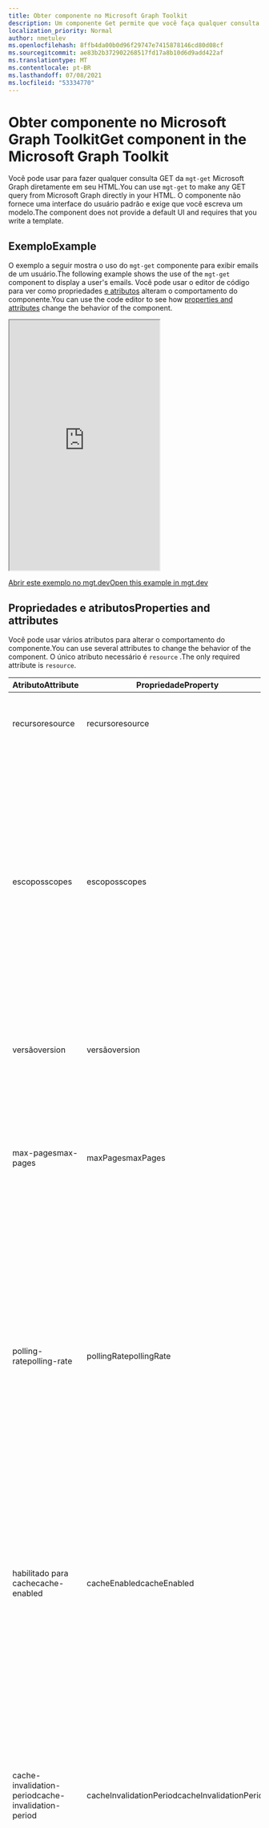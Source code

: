 ```yaml
---
title: Obter componente no Microsoft Graph Toolkit
description: Um componente Get permite que você faça qualquer consulta GET da Microsoft Graph diretamente em seu HTML.
localization_priority: Normal
author: nmetulev
ms.openlocfilehash: 8ffb4da00b0d96f29747e7415878146cd80d08cf
ms.sourcegitcommit: ae83b2b372902268517fd17a8b10d6d9add422af
ms.translationtype: MT
ms.contentlocale: pt-BR
ms.lasthandoff: 07/08/2021
ms.locfileid: "53334770"
---
```

# <a name="get-component-in-the-microsoft-graph-toolkit"></a><span data-ttu-id="41df6-103">Obter componente no Microsoft Graph Toolkit</span><span class="sxs-lookup"><span data-stu-id="41df6-103">Get component in the Microsoft Graph Toolkit</span></span>

<span data-ttu-id="41df6-104">Você pode usar para fazer qualquer consulta GET da `mgt-get` Microsoft Graph diretamente em seu HTML.</span><span class="sxs-lookup"><span data-stu-id="41df6-104">You can use `mgt-get` to make any GET query from Microsoft Graph directly in your HTML.</span></span> <span data-ttu-id="41df6-105">O componente não fornece uma interface do usuário padrão e exige que você escreva um modelo.</span><span class="sxs-lookup"><span data-stu-id="41df6-105">The component does not provide a default UI and requires that you write a template.</span></span>

## <a name="example"></a><span data-ttu-id="41df6-106">Exemplo</span><span class="sxs-lookup"><span data-stu-id="41df6-106">Example</span></span>

<span data-ttu-id="41df6-107">O exemplo a seguir mostra o uso do `mgt-get` componente para exibir emails de um usuário.</span><span class="sxs-lookup"><span data-stu-id="41df6-107">The following example shows the use of the `mgt-get` component to display a user's emails.</span></span> <span data-ttu-id="41df6-108">Você pode usar o editor de código para ver como propriedades [e atributos](#properties-and-attributes) alteram o comportamento do componente.</span><span class="sxs-lookup"><span data-stu-id="41df6-108">You can use the code editor to see how [properties and attributes](#properties-and-attributes) change the behavior of the component.</span></span>

<iframe src="https://mgt.dev/iframe.html?id=components-mgt-get--get-email&source=docs" height="500"></iframe>

[<span data-ttu-id="41df6-109">Abrir este exemplo no mgt.dev</span><span class="sxs-lookup"><span data-stu-id="41df6-109">Open this example in mgt.dev</span></span>](https://mgt.dev/?path=/story/components-mgt-get--get-email&source=docs)

## <a name="properties-and-attributes"></a><span data-ttu-id="41df6-110">Propriedades e atributos</span><span class="sxs-lookup"><span data-stu-id="41df6-110">Properties and attributes</span></span>

<span data-ttu-id="41df6-111">Você pode usar vários atributos para alterar o comportamento do componente.</span><span class="sxs-lookup"><span data-stu-id="41df6-111">You can use several attributes to change the behavior of the component.</span></span> <span data-ttu-id="41df6-112">O único atributo necessário é `resource` .</span><span class="sxs-lookup"><span data-stu-id="41df6-112">The only required attribute is `resource`.</span></span>

| <span data-ttu-id="41df6-113">Atributo</span><span class="sxs-lookup"><span data-stu-id="41df6-113">Attribute</span></span> | <span data-ttu-id="41df6-114">Propriedade</span><span class="sxs-lookup"><span data-stu-id="41df6-114">Property</span></span>  | <span data-ttu-id="41df6-115">Descrição</span><span class="sxs-lookup"><span data-stu-id="41df6-115">Description</span></span> |
| --- | --- | --- |
| <span data-ttu-id="41df6-116">recurso</span><span class="sxs-lookup"><span data-stu-id="41df6-116">resource</span></span> | <span data-ttu-id="41df6-117">recurso</span><span class="sxs-lookup"><span data-stu-id="41df6-117">resource</span></span> | <span data-ttu-id="41df6-118">O recurso a ser Graph microsoft (por exemplo, `/me` ).</span><span class="sxs-lookup"><span data-stu-id="41df6-118">The resource to get from Microsoft Graph (for example, `/me`).</span></span> |
| <span data-ttu-id="41df6-119">escopos</span><span class="sxs-lookup"><span data-stu-id="41df6-119">scopes</span></span> | <span data-ttu-id="41df6-120">escopos</span><span class="sxs-lookup"><span data-stu-id="41df6-120">scopes</span></span> | <span data-ttu-id="41df6-121">Matriz opcional de cadeias de caracteres se estiver usando a propriedade ou um escopo delimitado por vírgula se estiver usando o atributo.</span><span class="sxs-lookup"><span data-stu-id="41df6-121">Optional array of strings if using the property or a comma delimited scope if using the attribute.</span></span> <span data-ttu-id="41df6-122">O componente usará esses escopos (com um provedor com suporte) para garantir que o usuário tenha consentido com a permissão certa.</span><span class="sxs-lookup"><span data-stu-id="41df6-122">The component will use these scopes (with a supported provider) to ensure that the user has consented to the right permission.</span></span> |
| <span data-ttu-id="41df6-123">versão</span><span class="sxs-lookup"><span data-stu-id="41df6-123">version</span></span> | <span data-ttu-id="41df6-124">versão</span><span class="sxs-lookup"><span data-stu-id="41df6-124">version</span></span> | <span data-ttu-id="41df6-125">Versão da API opcional a ser usada ao fazer a solicitação GET.</span><span class="sxs-lookup"><span data-stu-id="41df6-125">Optional API version to use when making the GET request.</span></span> <span data-ttu-id="41df6-126">O padrão é `v1.0`.</span><span class="sxs-lookup"><span data-stu-id="41df6-126">Default is `v1.0`.</span></span>  |
| <span data-ttu-id="41df6-127">max-pages</span><span class="sxs-lookup"><span data-stu-id="41df6-127">max-pages</span></span> | <span data-ttu-id="41df6-128">maxPages</span><span class="sxs-lookup"><span data-stu-id="41df6-128">maxPages</span></span> | <span data-ttu-id="41df6-129">Número opcional de páginas (para recursos que suportam paginação).</span><span class="sxs-lookup"><span data-stu-id="41df6-129">Optional number of pages (for resources that support paging).</span></span> <span data-ttu-id="41df6-130">O padrão é 3.</span><span class="sxs-lookup"><span data-stu-id="41df6-130">Default is 3.</span></span> <span data-ttu-id="41df6-131">Definir esse valor como 0 receberá todas as páginas.</span><span class="sxs-lookup"><span data-stu-id="41df6-131">Setting this value to 0 will get all pages.</span></span>  |
| <span data-ttu-id="41df6-132">polling-rate</span><span class="sxs-lookup"><span data-stu-id="41df6-132">polling-rate</span></span> | <span data-ttu-id="41df6-133">pollingRate</span><span class="sxs-lookup"><span data-stu-id="41df6-133">pollingRate</span></span> | <span data-ttu-id="41df6-134">Número opcional de milissegundos.</span><span class="sxs-lookup"><span data-stu-id="41df6-134">Optional number of milliseconds.</span></span> <span data-ttu-id="41df6-135">Quando definido, o componente sonda o URI de solicitação para atualizações no intervalo definido.</span><span class="sxs-lookup"><span data-stu-id="41df6-135">When set, the component will poll the request URI for updates in the defined interval.</span></span> <span data-ttu-id="41df6-136">Se estiver usando uma consulta delta, a sondagem sempre consultará a API delta.</span><span class="sxs-lookup"><span data-stu-id="41df6-136">If using a delta query, polling will always query the delta API.</span></span> <span data-ttu-id="41df6-137">O modelo só será atualizado quando os dados mudarem.</span><span class="sxs-lookup"><span data-stu-id="41df6-137">The template will only refresh when the data changes.</span></span> |
| <span data-ttu-id="41df6-138">habilitado para cache</span><span class="sxs-lookup"><span data-stu-id="41df6-138">cache-enabled</span></span> | <span data-ttu-id="41df6-139">cacheEnabled</span><span class="sxs-lookup"><span data-stu-id="41df6-139">cacheEnabled</span></span> | <span data-ttu-id="41df6-140">Boolean opcional.</span><span class="sxs-lookup"><span data-stu-id="41df6-140">Optional Boolean.</span></span> <span data-ttu-id="41df6-141">Quando definido, indica que a resposta do recurso será armazenada em cache.</span><span class="sxs-lookup"><span data-stu-id="41df6-141">When set, it indicates that the response from the resource will be cached.</span></span> <span data-ttu-id="41df6-142">Substitua se `refresh()` for chamado ou se estiver em `pollingRate` uso.</span><span class="sxs-lookup"><span data-stu-id="41df6-142">Overriden if `refresh()` is called or if `pollingRate` is in use.</span></span> <span data-ttu-id="41df6-143">O padrão é `false`.</span><span class="sxs-lookup"><span data-stu-id="41df6-143">Default is `false`.</span></span> |
| <span data-ttu-id="41df6-144">cache-invalidation-period</span><span class="sxs-lookup"><span data-stu-id="41df6-144">cache-invalidation-period</span></span> | <span data-ttu-id="41df6-145">cacheInvalidationPeriod</span><span class="sxs-lookup"><span data-stu-id="41df6-145">cacheInvalidationPeriod</span></span> | <span data-ttu-id="41df6-146">Número opcional de milissegundos.</span><span class="sxs-lookup"><span data-stu-id="41df6-146">Optional number of milliseconds.</span></span> <span data-ttu-id="41df6-147">Quando definido em combinação com , o atraso antes que o cache atinja seu período `cacheEnabled` de invalidação será modificado por esse valor.</span><span class="sxs-lookup"><span data-stu-id="41df6-147">When set in combination with `cacheEnabled`, the delay before the cache reaches its invalidation period will be modified by this value.</span></span> <span data-ttu-id="41df6-148">O padrão `0` é e usará o período de invalidação padrão.</span><span class="sxs-lookup"><span data-stu-id="41df6-148">Default is `0` and will use the default invalidation period.</span></span> |
| <span data-ttu-id="41df6-149">tipo</span><span class="sxs-lookup"><span data-stu-id="41df6-149">type</span></span> | <span data-ttu-id="41df6-150">tipo</span><span class="sxs-lookup"><span data-stu-id="41df6-150">type</span></span> | <span data-ttu-id="41df6-151">Tipo opcional da resposta esperada.</span><span class="sxs-lookup"><span data-stu-id="41df6-151">Optional type of the expected response.</span></span> <span data-ttu-id="41df6-152">O padrão é `json`.</span><span class="sxs-lookup"><span data-stu-id="41df6-152">Default is `json`.</span></span> <span data-ttu-id="41df6-153">Suporta `json` ou `image` (só há suporte para pontos de extremidade terminando com `/photo/value$` ).</span><span class="sxs-lookup"><span data-stu-id="41df6-153">Supports `json` or `image` (only be supported on endpoints ending with `/photo/value$`).</span></span> |
| <span data-ttu-id="41df6-154">N/D</span><span class="sxs-lookup"><span data-stu-id="41df6-154">N/A</span></span> | <span data-ttu-id="41df6-155">response</span><span class="sxs-lookup"><span data-stu-id="41df6-155">response</span></span> | <span data-ttu-id="41df6-156">Resposta somente leitura da Microsoft Graph se a solicitação foi bem-sucedida.</span><span class="sxs-lookup"><span data-stu-id="41df6-156">Read-only response from Microsoft Graph if request was successful.</span></span>  |
| <span data-ttu-id="41df6-157">N/D</span><span class="sxs-lookup"><span data-stu-id="41df6-157">N/A</span></span> |<span data-ttu-id="41df6-158">erro</span><span class="sxs-lookup"><span data-stu-id="41df6-158">error</span></span>| <span data-ttu-id="41df6-159">Erro somente leitura da Microsoft Graph se a solicitação não tiver sido bem-sucedida.</span><span class="sxs-lookup"><span data-stu-id="41df6-159">Read-only error from Microsoft Graph if request was not successful.</span></span> |

## <a name="methods"></a><span data-ttu-id="41df6-160">Métodos</span><span class="sxs-lookup"><span data-stu-id="41df6-160">Methods</span></span>

| <span data-ttu-id="41df6-161">Método</span><span class="sxs-lookup"><span data-stu-id="41df6-161">Method</span></span> | <span data-ttu-id="41df6-162">Descrição</span><span class="sxs-lookup"><span data-stu-id="41df6-162">Description</span></span> |
| --- | --- |
| <span data-ttu-id="41df6-163">refresh(force?:boolean)</span><span class="sxs-lookup"><span data-stu-id="41df6-163">refresh(force?:boolean)</span></span> | <span data-ttu-id="41df6-164">Chame o método para atualizar os dados.</span><span class="sxs-lookup"><span data-stu-id="41df6-164">Call the method to refresh the data.</span></span> <span data-ttu-id="41df6-165">Por padrão, a interface do usuário só será atualizada se os dados mudarem.</span><span class="sxs-lookup"><span data-stu-id="41df6-165">By default, the UI will only update if the data changes.</span></span> <span data-ttu-id="41df6-166">Passe `true` para forçar o componente a atualizar.</span><span class="sxs-lookup"><span data-stu-id="41df6-166">Pass `true` to force the component to update.</span></span>  |

## <a name="events"></a><span data-ttu-id="41df6-167">Eventos</span><span class="sxs-lookup"><span data-stu-id="41df6-167">Events</span></span>

<span data-ttu-id="41df6-168">Evento</span><span class="sxs-lookup"><span data-stu-id="41df6-168">Event</span></span> | <span data-ttu-id="41df6-169">Quando é emitido</span><span class="sxs-lookup"><span data-stu-id="41df6-169">When is it emitted</span></span> | <span data-ttu-id="41df6-170">Dados personalizados</span><span class="sxs-lookup"><span data-stu-id="41df6-170">Custom data</span></span> | <span data-ttu-id="41df6-171">Cancelável</span><span class="sxs-lookup"><span data-stu-id="41df6-171">Cancelable</span></span> | <span data-ttu-id="41df6-172">Bolhas</span><span class="sxs-lookup"><span data-stu-id="41df6-172">Bubbles</span></span> | <span data-ttu-id="41df6-173">Funciona com modelo personalizado</span><span class="sxs-lookup"><span data-stu-id="41df6-173">Works with custom template</span></span>
------|-------------------|--------------|:-----------:|:---------:|:---------------------------:|
`dataChange` | <span data-ttu-id="41df6-174">Disparado depois que o componente carregou seus dados.</span><span class="sxs-lookup"><span data-stu-id="41df6-174">Fired after the component loaded its data.</span></span> | <span data-ttu-id="41df6-175">`{ response: any, error: any }`.</span><span class="sxs-lookup"><span data-stu-id="41df6-175">`{ response: any, error: any }`.</span></span> <span data-ttu-id="41df6-176">A `response` propriedade contém a resposta recuperada do Microsoft Graph.</span><span class="sxs-lookup"><span data-stu-id="41df6-176">The `response` property contains the response retrieved from Microsoft Graph.</span></span> <span data-ttu-id="41df6-177">A `error` propriedade contém informações sobre o erro se um ocorreu</span><span class="sxs-lookup"><span data-stu-id="41df6-177">The `error` property contains information about the error if one occurred</span></span> | <span data-ttu-id="41df6-178">Não</span><span class="sxs-lookup"><span data-stu-id="41df6-178">No</span></span> | <span data-ttu-id="41df6-179">Não</span><span class="sxs-lookup"><span data-stu-id="41df6-179">No</span></span> | <span data-ttu-id="41df6-180">Sim</span><span class="sxs-lookup"><span data-stu-id="41df6-180">Yes</span></span>

> [!TIP]
> <span data-ttu-id="41df6-181">Para obter mais informações sobre os dados retornados na propriedade, consulte a referência de API da API que você usou na propriedade `response` `resource` do componente Get.</span><span class="sxs-lookup"><span data-stu-id="41df6-181">For more information about the data returned in the `response` property see the API reference of the API that you used in the `resource` property of the Get component.</span></span>

<span data-ttu-id="41df6-182">Para obter mais informações sobre como lidar com eventos, consulte [eventos](../customize-components/events.md).</span><span class="sxs-lookup"><span data-stu-id="41df6-182">For more information about handling events, see [events](../customize-components/events.md).</span></span>

## <a name="templates"></a><span data-ttu-id="41df6-183">Modelos</span><span class="sxs-lookup"><span data-stu-id="41df6-183">Templates</span></span>

<span data-ttu-id="41df6-184">O `mgt-get` componente dá suporte a vários [modelos](../customize-components/templates.md) que você pode usar para definir a aparência.</span><span class="sxs-lookup"><span data-stu-id="41df6-184">The `mgt-get` component supports several [templates](../customize-components/templates.md) that you can use to define the look and feel.</span></span> <span data-ttu-id="41df6-185">Para especificar um modelo, inclua um elemento dentro de um componente e de definir o `<template>` valor como um dos `data-type` seguintes.</span><span class="sxs-lookup"><span data-stu-id="41df6-185">To specify a template, include a `<template>` element inside a component and set the `data-type` value to one of the following.</span></span>

| <span data-ttu-id="41df6-186">Tipo de dados</span><span class="sxs-lookup"><span data-stu-id="41df6-186">Data type</span></span> | <span data-ttu-id="41df6-187">Contexto de dados</span><span class="sxs-lookup"><span data-stu-id="41df6-187">Data context</span></span> | <span data-ttu-id="41df6-188">Descrição</span><span class="sxs-lookup"><span data-stu-id="41df6-188">Description</span></span> |
| --- | --- | --- |
| <span data-ttu-id="41df6-189">Padrão.</span><span class="sxs-lookup"><span data-stu-id="41df6-189">default</span></span> | <span data-ttu-id="41df6-190">A resposta do Microsoft Graph.</span><span class="sxs-lookup"><span data-stu-id="41df6-190">The response from Microsoft Graph.</span></span> | <span data-ttu-id="41df6-191">O modelo padrão é necessário para renderizar os dados provenientes do Microsoft Graph.</span><span class="sxs-lookup"><span data-stu-id="41df6-191">The default template is required to render the data coming from Microsoft Graph.</span></span> |
| <span data-ttu-id="41df6-192">valor</span><span class="sxs-lookup"><span data-stu-id="41df6-192">value</span></span> | <span data-ttu-id="41df6-193">Item de dados da matriz `value` retornada</span><span class="sxs-lookup"><span data-stu-id="41df6-193">Data item from the returned `value` array</span></span> | <span data-ttu-id="41df6-194">Use o modelo em vez do modelo ao esperar que a resposta do gráfico contenha uma matriz de itens - como mensagens, arquivos `value` `default` ou **usuários**.  </span><span class="sxs-lookup"><span data-stu-id="41df6-194">Use the `value` template instead of the `default` template when expecting the response from the graph to contain an array of items - such as **messages**, **files**, or **users**.</span></span> <span data-ttu-id="41df6-195">O `value` modelo será repetido automaticamente para cada item retornado pelo recurso.</span><span class="sxs-lookup"><span data-stu-id="41df6-195">The `value` template will automatically be repeated for each item returned by the resource.</span></span> <span data-ttu-id="41df6-196">O `value` modelo também começará a renderizar os itens assim que eles estão prontos (ao contrário do modelo padrão).</span><span class="sxs-lookup"><span data-stu-id="41df6-196">The `value` template will also start rendering the items as soon as they are ready (unlike the default template).</span></span>|
| <span data-ttu-id="41df6-197">erro</span><span class="sxs-lookup"><span data-stu-id="41df6-197">error</span></span> | <span data-ttu-id="41df6-198">O erro da Microsoft Graph.</span><span class="sxs-lookup"><span data-stu-id="41df6-198">The error from Microsoft Graph.</span></span> | <span data-ttu-id="41df6-199">Esse modelo será usado se houver um erro ao fazer a solicitação.</span><span class="sxs-lookup"><span data-stu-id="41df6-199">This template will be used if there is an error making the request.</span></span> |
| <span data-ttu-id="41df6-200">loading</span><span class="sxs-lookup"><span data-stu-id="41df6-200">loading</span></span> | <span data-ttu-id="41df6-201">N/D</span><span class="sxs-lookup"><span data-stu-id="41df6-201">N/A</span></span> | <span data-ttu-id="41df6-202">Esse modelo é usado enquanto a solicitação está sendo feita.</span><span class="sxs-lookup"><span data-stu-id="41df6-202">This template is used while the request is being made.</span></span> |

## <a name="microsoft-graph-permissions"></a><span data-ttu-id="41df6-203">Permissões do Microsoft Graph</span><span class="sxs-lookup"><span data-stu-id="41df6-203">Microsoft Graph permissions</span></span>

<span data-ttu-id="41df6-204">As permissões exigidas por esse componente dependem dos dados que você deseja recuperar com eles do Microsoft Graph.</span><span class="sxs-lookup"><span data-stu-id="41df6-204">Permissions required by this component depend on the data that you want to retrieve with it from Microsoft Graph.</span></span> <span data-ttu-id="41df6-205">Para obter mais informações sobre permissões, consulte a referência de permissões do Microsoft Graph [.](../../permissions-reference.md)</span><span class="sxs-lookup"><span data-stu-id="41df6-205">For more information about permissions, see the Microsoft Graph [permissions reference](../../permissions-reference.md).</span></span>

## <a name="authentication"></a><span data-ttu-id="41df6-206">Autenticação</span><span class="sxs-lookup"><span data-stu-id="41df6-206">Authentication</span></span>

<span data-ttu-id="41df6-207">O controle usa o provedor de autenticação global descrito na [documentação de autenticação](../providers/providers.md) para buscar os dados necessários.</span><span class="sxs-lookup"><span data-stu-id="41df6-207">The control uses the global authentication provider described in the [authentication documentation](../providers/providers.md) to fetch the required data.</span></span>

## <a name="cache"></a><span data-ttu-id="41df6-208">Cache</span><span class="sxs-lookup"><span data-stu-id="41df6-208">Cache</span></span>

<span data-ttu-id="41df6-209">Para habilitar e configurar o cache, use `cacheEnabled` as propriedades `cacheInvalidationPeriod` e.</span><span class="sxs-lookup"><span data-stu-id="41df6-209">To enable and configure the cache, use the `cacheEnabled` and `cacheInvalidationPeriod` properties.</span></span> <span data-ttu-id="41df6-210">Por padrão, o `mgt-get` componente não armazena em cache nenhuma resposta.</span><span class="sxs-lookup"><span data-stu-id="41df6-210">By default, the `mgt-get` component does not cache any responses.</span></span>

|<span data-ttu-id="41df6-211">Armazenamento de objetos</span><span class="sxs-lookup"><span data-stu-id="41df6-211">Object store</span></span>|<span data-ttu-id="41df6-212">Dados armazenados em cache</span><span class="sxs-lookup"><span data-stu-id="41df6-212">Cached data</span></span>|<span data-ttu-id="41df6-213">Comentários</span><span class="sxs-lookup"><span data-stu-id="41df6-213">Remarks</span></span>|
|-----------|-----------|-------|
|`response`|<span data-ttu-id="41df6-214">Resposta completa recuperada do Microsoft Graph para a consulta especificada na `resource` propriedade de`mgt-get`</span><span class="sxs-lookup"><span data-stu-id="41df6-214">Complete response retrieved from Microsoft Graph for the query specified in the `resource` property of `mgt-get`</span></span>|

<span data-ttu-id="41df6-215">Consulte [Caching](../customize-components/cache.md) para obter mais detalhes.</span><span class="sxs-lookup"><span data-stu-id="41df6-215">See [Caching](../customize-components/cache.md) for more details.</span></span>
